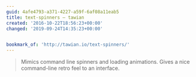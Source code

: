 ```yaml
---
guid: 4afe4793-a371-4227-a59f-6af08a11eab5
title: text-spinners – tawian
created: '2016-10-22T18:56:23+00:00'
changed: '2019-09-24T14:35:23+00:00'


bookmark_of: 'http://tawian.io/text-spinners/'
---
```



<blockquote>Mimics command line spinners and loading animations. Gives a nice command-line retro feel to an interface.</blockquote>
